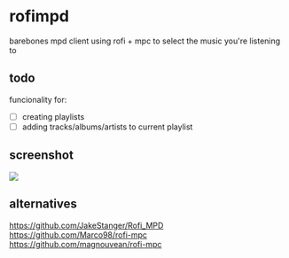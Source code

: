 # rofimpd

barebones mpd client using rofi + mpc to select the music you're listening to

## todo

funcionality for:
- [ ] creating playlists
- [ ] adding tracks/albums/artists to current playlist

## screenshot

![](https://rj1.localghost.org/img/rofimpd-sshot.png)

## alternatives
https://github.com/JakeStanger/Rofi_MPD  
https://github.com/Marco98/rofi-mpc  
https://github.com/magnouvean/rofi-mpc  
